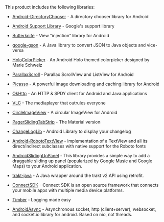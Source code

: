 This product includes the following libraries:

* [Android-DirectoryChooser](https://github.com/passy/Android-DirectoryChooser) - A directory chooser library for Android

* [Android Support Library](http://developer.android.com/tools/support-library/index.html) - Google's support library

* [Butterknife](https://github.com/jakewharton/butterknife) - View "injection" library for Android

* [google-gson](https://code.google.com/p/google-gson/) - A Java library to convert JSON to Java objects and vice-versa

* [HoloColorPicker](https://github.com/LarsWerkman/HoloColorPicker) - An Android Holo themed colorpicker designed by Marie Schweiz

* [ParallaxScroll](https://github.com/nirhart/ParallaxScroll) - Parallax ScrollView and ListView for Android

* [Picasso](http://square.github.io/picasso/) - A powerful image downloading and caching library for Android

* [OkHttp](http://square.github.io/okhttp/) - An HTTP & SPDY client for Android and Java applications

* [VLC](http://git.videolan.org/?p=vlc-ports/android.git;a=tree) - The mediaplayer that outrules everyone

* [CircleImageView](https://github.com/hdodenhof/CircleImageView) - A circular ImageView for Android

* [PagerSlidingTabStrip](https://github.com/jpardogo/PagerSlidingTabStrip) - The Material version

* [ChangeLogLib](https://github.com/gabrielemariotti/changeloglib) - Android Library to display your changelog

* [Android-RobotoTextView](https://github.com/johnkil/Android-RobotoTextView) - Implementation of a TextView and all its direct/indirect subclasses with native support for the Roboto fonts

* [AndroidSlidingUpPanel](https://github.com/umano/AndroidSlidingUpPanel) - This library provides a simple way to add a draggable sliding up panel (popularized by Google Music and Google Maps) to your Android application.

* [trakt-java](https://github.com/UweTrottmann/trakt-java) - A Java wrapper around the trakt v2 API using retrofit.

* [ConnectSDK](http://connectsdk.com) - Connect SDK is an open source framework that connects your mobile apps with multiple media device platforms.

* [Timber](https://github.com/JakeWharton/timber) - Logging made easy

* [AndroidAsync](https://github.com/koush/AndroidAsync) - Asynchronous socket, http (client+server), websocket, and socket.io library for android. Based on nio, not threads.